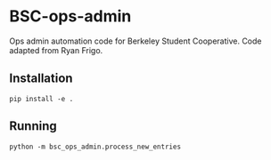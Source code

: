 # BSC-ops-admin
Ops admin automation code for Berkeley Student Cooperative. Code adapted from Ryan Frigo.

## Installation

```
pip install -e .
```

## Running

```
python -m bsc_ops_admin.process_new_entries
```
